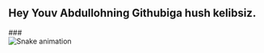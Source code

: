 <h2 align="left">Hey Youv Abdullohning Githubiga hush kelibsiz.</h2>
###

<br clear="both">

<img src="https://raw.githubusercontent.com/maurodesouza/maurodesouza/output/snake.svg" alt="Snake animation" />
